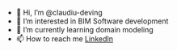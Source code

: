 - 👋 Hi, I’m @claudiu-deving
- 👀 I’m interested in BIM Software development
- 🌱 I’m currently learning domain modeling
- 📫 How to reach me [LinkedIn](https://www.linkedin.com/in/claudiu-strugar/)

<!---
claudiu-deving/claudiu-deving is a ✨ special ✨ repository because its `README.md` (this file) appears on your GitHub profile.
You can click the Preview link to take a look at your changes.
--->
